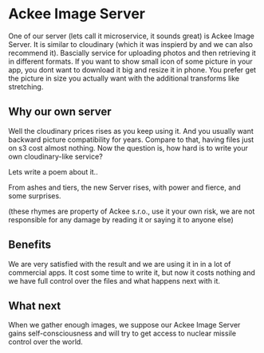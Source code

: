 # Ackee Image Server

One of our server (lets call it microservice, it sounds great) is Ackee Image Server. It is similar to cloudinary (which it was inspierd by and we can also recommend it). Bascially service for uploading photos and then retrieving it in different formats. If you want to show small icon of some picture in your app, you dont want to download it big and resize it in phone. You prefer get the picture in size you actually want with the additional transforms like stretching.

## Why our own server

Well the cloudinary prices rises as you keep using it. And you usually want backward picture compatibility for years. Compare to that, having files just on s3 cost almost nothing. Now the question is, how hard is to write your own cloudinary-like service? 

Lets write a poem about it..

From ashes and tiers, the new Server rises, with power and fierce, and some surprises. 

(these rhymes are property of Ackee s.r.o., use it your own risk, we are not responsible for any damage by reading it or saying it to anyone else)

## Benefits

We are very satisfied with the result and we are using it in in a lot of commercial apps. It cost some time to write it, but now it costs nothing and we have full control over the files and what happens next with it.

## What next

When we gather enough images, we suppose our Ackee Image Server gains self-consciousness and will try to get access to nuclear missile control over the world. 